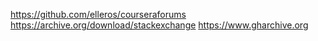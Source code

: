https://github.com/elleros/courseraforums
https://archive.org/download/stackexchange
https://www.gharchive.org
